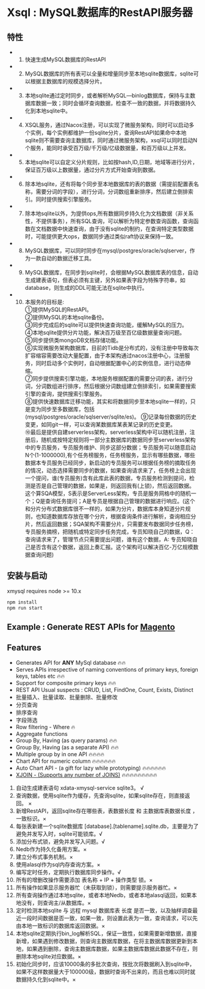 # Xsql : MySQL数据库的RestAPI服务器

## 特性

- 1. 快速生成MySQL数据库的RestAPI
- 2. MySQL数据库的所有表可以全量和增量同步至本地sqlite数据库，sqlite可以根据主数据库的规模选择分片。
- 3. 本地sqlite通过定时同步，或者解析MySQL—binlog数据库，保持与主数据库数据一致；同时会循环查询数据，检查不一致的数据，并将数据持久化到本地sqlite中。
- 4. XSQL服务，通过Nacos注册，可以实现了微服务架构，同时可以启动多个实例，每个实例都维护一份sqlite分片，查询RestAPI如果命中本地sqlite则不需要查询主数据库，同时通过微服务架构，xsql可以同时启动N个服务，能同时承受百万级/千万级/亿级数据量，和百万级以上并发。
- 5. 本地sqlite可以自定义分片规则，比如按hash,ID,日期，地域等进行分片，保证百万级以上数据量，通过分片方式开始查询到数据。
- 6. 除本地sqlite，还有将每个同步至本地数据库的表的数据（需提前配置表名称，需要分词的字段），进行分词，分词数组重新排序，然后建立倒排索引。同时提供搜索引擎服务。
- 7. 除本地sqlite以外，为提供ops,所有数据同步持久化为文档数据（非关系性，不提供事务），所有SQL查询，可以解析为特定参数查询函数，查询函数在文档数据中快速查询，由于没有sqlite的制约，在查询特定类型数据时，可能提供更大ops，数据同步通过类似raft协议来保持一致。
- 8. MySQL数据库，可以同时同步在mysql/postgres/oracle/sqlserver，作为一款自动的数据迁移工具。
- 9. MySQL数据库，在同步到sqlite时，会根据MySQL数据库表的信息，自动生成建表语句，但表必须有主键，另外如果表字段为特殊字符串，如database，则生成的DDL可能无法在sqlite中执行。
- 10. 本服务的目标是: <br/> 
  ①提供MySQL的RestAPI。<br/>
  ②提供MySQL的本地sqlite备份。<br/>
  ③同步完成后的sqlite可以提供快速查询功能，缓解MySQL的压力。<br/>
  ④本地sqlite提供分片功能，解决百万级至百亿级数据量查询问题。<br/>
  ⑤同步提供类mongoDB文档存储功能。 <br/>
  ⑥实现微服务架构数据库，目前的Tidb是分布式的，没有注册中导致每次扩容缩容需要改动大量配置，由于本架构通过nacos注册中心，注册服务，同时启动多个实例时，自动根据配置中心的实例信息，进行动态伸缩。 <br/>
  ⑦同步提供搜索引擎功能，本地服务根据配置的需要分词的表，进行分词，分词数组进行排序，然后根据分词数组建立倒排索引，如果需要搜索引擎的查询，提供搜索引擎服务。<br/>
  ⑧提供快速数据库迁移功能，其实和将数据同步至本地sqlite一样的，只是变为同步至多数据库，包括(mysql/postgres/oracle/sqlserver/sqlite/es)。 
  ⑨记录每份数据的历史变更，如同git一样，可以查询某数据库某表某记录的历史变更。<br/>
  ⑩最后是提供自建serverless架构，serverless架构中可以随机注册，注册后，随机或按特定规则将一部分主数据库的数据同步至serverless架构中的专员服务，专员服务维护、同步这部分数据；专员服务可以随意启动N个(1-1000000),有个任务榜服务，任务榜服务，显示有哪些数据，哪些数据本专员服务已经同步，新启动的专员服务可以根据任务榜的摘取任务的情况，动态选择需要同步的数据，如果查询请求来了，任务榜上会出现一个提问，谁(专员服务)含有此库此表的数据，专员服务检测到提问，检测是否是自己管理的数据，如果是，则返回我有(上锁)，然后返回数据。这个算SQA模型，S表示是ServerLess架构，专员是服务网格中的随机一个；Q是查询任务提问；A是专员是根据自己管理的数据进行响应。(这个和分片分布式数据库很不一样的，如果为分片，数据库本身知道分片规则，也知道数据库存放在哪个分片，根据查询条件进行解析，查询相应分片，然后返回数据；SQA架构不需要分片，只需要发布数据同步任务榜，专员服务摘榜，把随机或特定同步任务完成，专员知晓自己的数据，Q：查询请求来了，管理节点只需要提出问题，谁有这个数据，A: 专员知晓自己是否含有这个数据，返回上奏汇报。这个架构可以解决百亿-万亿规模数据查询问题)<br/>

## 安装与启动

xmysql requires node >= 10.x

```ts
npm install 
npm run start
```

## Example : Generate REST APIs for [Magento](http://www.magereverse.com/index/magento-sql-structure/version/1-7-0-2)
## Features
* Generates API for **ANY** MySql database :fire::fire:
* Serves APIs irrespective of naming conventions of primary keys, foreign keys, tables etc :fire::fire:
* Support for composite primary keys :fire::fire:
* REST API Usual suspects : CRUD, List, FindOne, Count, Exists, Distinct
* 批量插入、批量读取、批量删除、批量修改
* 分页查询 
* 排序查询
* 字段筛选
* Row filtering - Where :fire:
* Aggregate functions
* Group By, Having (as query params) :fire::fire:  
* Group By, Having (as a separate API) :fire::fire:  
* Multiple group by in one API :fire::fire::fire::fire:
* Chart API for numeric column :fire::fire::fire::fire::fire::fire:
* Auto Chart API - (a gift for lazy while prototyping) :fire::fire::fire::fire::fire::fire:
* [XJOIN - (Supports any number of JOINS)](#xjoin) :fire::fire::fire::fire::fire::fire::fire::fire::fire:

1. 自动生成建表语句 xdata-xmysql-service sqlite3。 √
2. 查询数据，使用sqlite作为缓存，先查询sqlite，如果sqlite存在，则直接返回。 ×
3. 新增RestAPI，返回sqlite存在哪些表，表数据长度 和 主数据库表数据长度 ，一致标识。× 
4. 每张表新建一个sqlite数据库 [database].[tablename].sqlite.db，主要是为了避免并发写入时，sqlite可能锁库。√
5. 添加分布式锁，避免并发写入问题。√
6. Nedb作为持久化备用方案。×
7. 建立分布式事务机制。×
8. 使用alasql作为sql内存查询方案。×
9. 编写定时任务，定期执行数据库同步操作。√
10. 所有的增删改操作需要添加 表名称 + IP + 操作类型 锁。×
11. 所有操作如果显示服务器忙（未获取到锁），则需要提示服务器忙。×
12. 所有查询操作通过本地sqlite，或者本地Nedb，或者本地alasql返回，如果本地没有，则查询主/从数据库。×
13. 定时检测本地sqlite 与 远程 mysql 数据库表 长度 是否一致，以及抽样调查最近一段时间数据是否一致，如果一致，则设置此表为一致，查询请求，可以先由本地一致标识的数据库返回数据。×
14. 本地sqlite定期执行bin_log解析SQL，保证一致性，如果需要新增数据，直接新增，如果遇到修改数据，则查询主数据库数据，在将主数据库数据更新到本地，如果遇到删除，查询主数据库数据，如果主数据库数据此数据不存在，则删除本地sqlite对应数据。×
15. 初始化同步时，应该10000条的多批次查询，按批次将数据刷入到sqlite中，如果不这样数据量大于100000级，数据时查询不出来的，而且也难以同时就数据持久化到sqlite中。×
